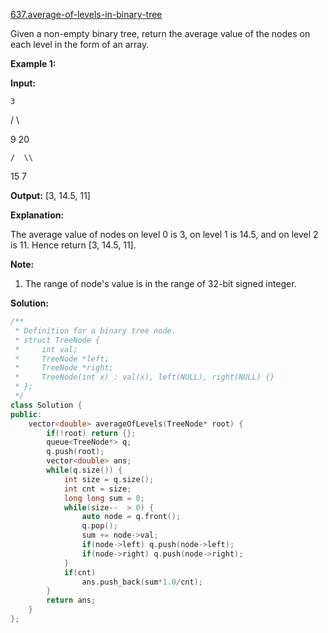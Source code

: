 [637.average-of-levels-in-binary-tree](https://leetcode.com/problems/average-of-levels-in-binary-tree/)  

Given a non-empty binary tree, return the average value of the nodes on each level in the form of an array.

**Example 1:**  

  
**Input:**
  
    3
  
   / \\
  
  9  20
  
    /  \\
  
   15   7
  
**Output:** \[3, 14.5, 11\]
  
**Explanation:**
  
The average value of nodes on level 0 is 3,  on level 1 is 14.5, and on level 2 is 11. Hence return \[3, 14.5, 11\].
  

**Note:**  

1.  The range of node's value is in the range of 32-bit signed integer.  



**Solution:**  

```cpp
/**
 * Definition for a binary tree node.
 * struct TreeNode {
 *     int val;
 *     TreeNode *left;
 *     TreeNode *right;
 *     TreeNode(int x) : val(x), left(NULL), right(NULL) {}
 * };
 */
class Solution {
public:
    vector<double> averageOfLevels(TreeNode* root) {
        if(!root) return {};
        queue<TreeNode*> q;
        q.push(root);
        vector<double> ans;
        while(q.size()) {
            int size = q.size();
            int cnt = size;
            long long sum = 0;
            while(size--  > 0) {
                auto node = q.front();
                q.pop();
                sum += node->val;
                if(node->left) q.push(node->left);
                if(node->right) q.push(node->right);
            }
            if(cnt)
                ans.push_back(sum*1.0/cnt);
        }
        return ans;
    }
};
```
      
